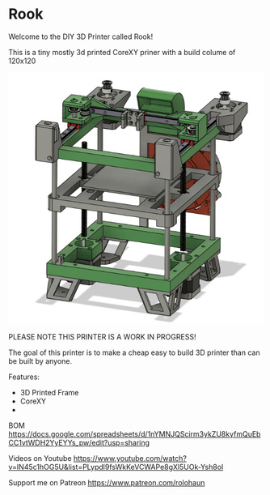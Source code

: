 # Rook
Welcome to the DIY 3D Printer called Rook!

This is a tiny mostly 3d printed CoreXY priner with a build colume of 120x120

![](Build_Photos/rook.png)

PLEASE NOTE THIS PRINTER IS A WORK IN PROGRESS!

The goal of this printer is to make a cheap easy to build 3D printer than can be built by anyone.

Features:

- 3D Printed Frame
- CoreXY
- 

BOM
https://docs.google.com/spreadsheets/d/1nYMNJQScirm3ykZU8kyfmQuEbCC1vtWDH2YyEYYs_pw/edit?usp=sharing

Videos on Youtube
https://www.youtube.com/watch?v=IN45c1hOG5U&list=PLypdl9fsWkKeVCWAPe8gXl5UOk-Ysh8ol

Support me on Patreon
https://www.patreon.com/rolohaun
